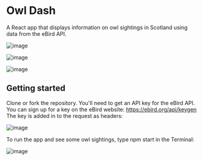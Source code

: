 # Owl Dash

A React app that displays information on owl sightings in Scotland using data from the eBird API.

![image](https://user-images.githubusercontent.com/72345316/110028895-bc3b4a00-7d2b-11eb-8eb5-a9252c384ce7.png)

![image](https://user-images.githubusercontent.com/72345316/110029128-fd335e80-7d2b-11eb-8c5a-aced99bb5ec0.png)

![image](https://user-images.githubusercontent.com/72345316/110029330-3ff53680-7d2c-11eb-83f5-a4f18eca7aa3.png)

## Getting started

Clone or fork the repository. You'll need to get an API key for the eBird API. You can sign up for a key on the eBird website: https://ebird.org/api/keygen
The key is added in to the request as headers:

![image](https://user-images.githubusercontent.com/72345316/110030039-1e487f00-7d2d-11eb-9c27-f99d92a69346.png)

To run the app and see some owl sightings, type npm start in the Terminal:

![image](https://user-images.githubusercontent.com/72345316/110030226-5cde3980-7d2d-11eb-9843-14e18adda4f9.png)


